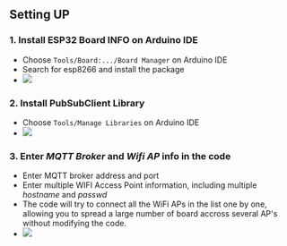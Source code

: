 ## Setting UP
### 1. Install ESP32 Board INFO on Arduino IDE
  - Choose `Tools/Board:.../Board Manager` on Arduino IDE
  - Search for esp8266 and install the package
  - ![](https://github.com/Nemo1999/Smart-Bag/blob/master/Pictures/Arduino_IDE_Setup.png)
### 2. Install PubSubClient Library 
  - Choose `Tools/Manage Libraries` on Arduino IDE
  - ![](https://github.com/Nemo1999/Smart-Bag/blob/master/Pictures/Arduino_IDE_Install_Dependencies.png)
### 3. Enter *MQTT Broker* and *Wifi AP* info in the code
  - Enter MQTT broker address and port 
  - Enter multiple WIFI Access Point information, including multiple *hostname* and *passwd*
  - The code will try to connect all the WiFi APs in the list one by one, allowing you to spread a large number of board accross several AP's without modifying the code.
  - ![](https://github.com/Nemo1999/Smart-Bag/blob/master/Pictures/Arduino_Code_Entering_WiFi_MQTT_info.png)
  
